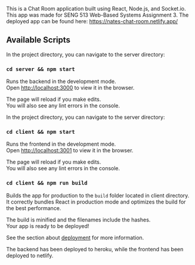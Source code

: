 This is a Chat Room application built using React, Node.js, and Socket.io. This app was made for SENG 513 Web-Based Systems Assignment 3. The deployed app can be found here: https://nates-chat-room.netlify.app/

## Available Scripts

In the project directory, you can navigate to the server directory:

### `cd server && npm start`

Runs the backend in the development mode.\
Open [http://localhost:3000](http://localhost:3000) to view it in the browser.

The page will reload if you make edits.\
You will also see any lint errors in the console.

In the project directory, you can navigate to the server directory:

### `cd client && npm start`

Runs the frontend in the development mode.\
Open [http://localhost:3001](http://localhost:3001) to view it in the browser.

The page will reload if you make edits.\
You will also see any lint errors in the console.

### `cd client && npm run build`

Builds the app for production to the `build` folder located in client directory.\
It correctly bundles React in production mode and optimizes the build for the best performance.

The build is minified and the filenames include the hashes.\
Your app is ready to be deployed!

See the section about [deployment](https://facebook.github.io/create-react-app/docs/deployment) for more information.

The backend has been deployed to heroku, while the frontend has been deployed to netlify.
